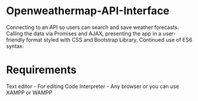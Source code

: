 # Openweathermap-API-Interface
Connecting to an API so users can search and save weather forecasts. Calling the data via Promises and AJAX, presenting the app in a user-friendly format styled with CSS and Bootstrap Library. Continued use of ES6 syntax.
# Requirements
Text editor - For editing Code
Interpreter - Any browser or you can use XAMPP or WAMPP
